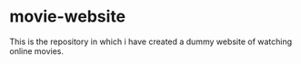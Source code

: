 # movie-website
This is the repository in which i have created a dummy website of watching online movies.
